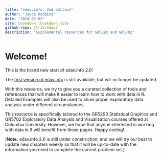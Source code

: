 ```yaml
---
title: "edav.info, 2nd edition"
author: "Joyce Robbins"
date: "2024-02-03"
site: bookdown::bookdown_site
github-repo: jtr13/edav2
description: "Supplemental resources for GR5293 and GR5702"
---
```


# Welcome!

This is the brand new start of edav.info 2.0!

The [first version of edav.info](https://jtr13.github.io/EDAV/) is still available, but will no longer be updated.

With this resource, we try to give you a curated collection of tools and references that will make it easier to learn how to work with data in R. Detailed Examples will also be used to show proper exploratory data analysis under different circumstances.

This resource is specifically tailored to the GR5293 Statistical Graphics and GR5702 Exploratory Data Analysis and Visualization courses offered at Columbia University. However, we hope that anyone interested in working with data in R will benefit from these pages. Happy coding!

(**Note.** edav.info 2.0 is still under construction, and we will try our best to update new chapters weekly so that it will be up-to-date with the information you need to complete the current problem set.)



